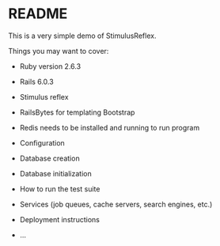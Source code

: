 # README

This is a very simple demo of StimulusReflex.

Things you may want to cover:

* Ruby version 2.6.3

* Rails 6.0.3

* Stimulus reflex

* RailsBytes for templating Bootstrap

* Redis needs to be installed and running to run program

* Configuration

* Database creation

* Database initialization

* How to run the test suite

* Services (job queues, cache servers, search engines, etc.)

* Deployment instructions

* ...
